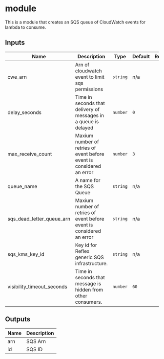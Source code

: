 # module

This is a module that creates an SQS queue of CloudWatch events for lambda to consume.

## Inputs

| Name | Description | Type | Default | Required |
|------|-------------|------|---------|:-----:|
| cwe\_arn | Arn of cloudwatch event to limit sqs permissions | `string` | n/a | yes |
| delay\_seconds | Time in seconds that delivery of messages in a queue is delayed | `number` | `0` | no |
| max\_receive\_count | Maxium number of retries of event before event is considered an error | `number` | `3` | no |
| queue\_name | A name for the SQS Queue | `string` | n/a | yes |
| sqs\_dead\_letter\_queue\_arn | Maxium number of retries of event before event is considered an error | `string` | n/a | yes |
| sqs\_kms\_key\_id | Key id for Reflex generic SQS infrastructure. | `string` | n/a | yes |
| visibility\_timeout\_seconds | Time in seconds that message is hidden from other consumers. | `number` | `60` | no |

## Outputs

| Name | Description |
|------|-------------|
| arn | SQS Arn |
| id | SQS ID |

